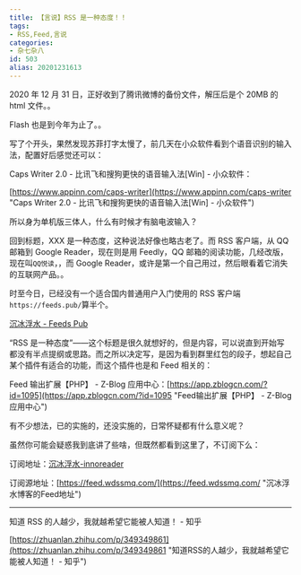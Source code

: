 ```yaml
---
title: 【言说】RSS 是一种态度！！
tags:
- RSS,Feed,言说
categories:
- 杂七杂八
id: 503
alias: 20201231613
---
```


2020 年 12 月 31 日，正好收到了腾讯微博的备份文件，解压后是个 20MB 的 html 文件。。

Flash 也是到今年为止了。。

<!-- more -->

写了个开头，果然发现苏菲打字太慢了，前几天在小众软件看到个语音识别的输入法，配置好后感觉还可以：

Caps Writer 2.0 - 比讯飞和搜狗更快的语音输入法[Win] - 小众软件：

[https://www.appinn.com/caps-writer](https://www.appinn.com/caps-writer "Caps Writer 2.0 - 比讯飞和搜狗更快的语音输入法[Win] - 小众软件")

所以身为单机版三体人，什么有时候才有脑电波输入？

回到标题，XXX 是一种态度，这种说法好像也略古老了。而 RSS 客户端，从 QQ 邮箱到 Google Reader，现在则是用 Feedly，QQ 邮箱的阅读功能，几经改版，现在叫`QQ悦读`，，而 Google Reader，或许是第一个自己用过，然后眼看着它消失的互联网产品。。

时至今日，已经没有一个适合国内普通用户入门使用的 RSS 客户端`https://feeds.pub/`算半个。

[沉冰浮水 - Feeds Pub](https://feeds.pub/feed/https%3A%2F%2Ffeed.wdssmq.com "沉冰浮水")

“RSS 是一种态度”——这个标题是很久就想好的，但是内容，可以说直到开始写都没有半点提纲或思路。而之所以决定写，是因为看到群里红包的段子，想起自己某个插件有适合的功能，而这个插件也是和 Feed 相关的：

Feed 输出扩展【PHP】 - Z-Blog 应用中心：[https://app.zblogcn.com/?id=1095](https://app.zblogcn.com/?id=1095 "Feed输出扩展【PHP】 - Z-Blog 应用中心")

有不少想法，已的实施的，还没实施的，日常怀疑都有什么意义呢？

虽然你可能会疑惑我到底讲了些啥，但既然都看到这里了，不订阅下么：

订阅地址：<a class="mz-ShortUrl" data-alias="沉冰浮水-innoreader" href="https://www.wdssmq.com/go/沉冰浮水-innoreader" target="_blank" rel="noopener noreferrer" title="沉冰浮水-innoreader">沉冰浮水-innoreader</a>

订阅源地址：[https://feed.wdssmq.com/](https://feed.wdssmq.com/ "沉冰浮水博客的Feed地址")

-----------------

知道 RSS 的人越少，我就越希望它能被人知道！ - 知乎

[https://zhuanlan.zhihu.com/p/349349861](https://zhuanlan.zhihu.com/p/349349861 "知道RSS的人越少，我就越希望它能被人知道！ - 知乎")
